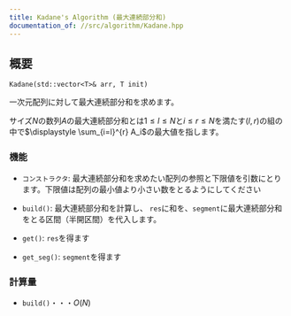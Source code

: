 ```yaml
---
title: Kadane's Algorithm (最大連続部分和)
documentation_of: //src/algorithm/Kadane.hpp
---
```


## 概要
```
Kadane(std::vector<T>& arr, T init)
```

一次元配列に対して最大連続部分和を求めます。

サイズ$N$の数列$A$の最大連続部分和とは$1 \le l \le N$と$i \le r \le N$を満たす$(l, r)$の組の中で$\displaystyle \sum_{i=l}^{r} A_i$の最大値を指します。


### 機能
* `コンストラクタ`: 最大連続部分和を求めたい配列の参照と下限値を引数にとります。下限値は配列の最小値より小さい数をとるようにしてください

* `build()`: 最大連続部分和を計算し、 `res`に和を、`segment`に最大連続部分和をとる区間（半開区間）を代入します。

* `get()`: `res`を得ます

* `get_seg()`: `segment`を得ます


### 計算量
* `build()`・・・$O(N)$
